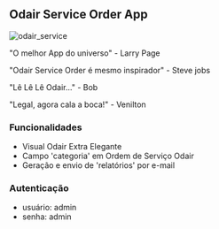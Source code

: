 ## Odair Service Order App

![odair_service](http://i.imgur.com/EcwWVE7.png)


"O melhor App do universo" - Larry Page

"Odair Service Order é mesmo inspirador" - Steve jobs

"Lê Lê Lê Odair..." - Bob

"Legal, agora cala a boca!" - Venilton


### Funcionalidades

* Visual Odair Extra Elegante  
* Campo 'categoria' em Ordem de Serviço Odair
* Geração e envio de 'relatórios' por e-mail

### Autenticação
 * usuário: admin
 * senha: admin